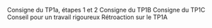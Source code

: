 Consigne du TP1a, étapes 1 et 2
Consigne du TP1B
Consigne du TP1C
Conseil pour un travail rigoureux
Rétroaction sur le TP1A
